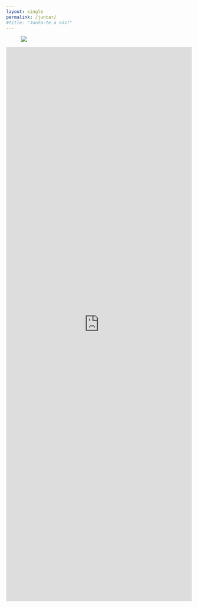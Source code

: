 ```yaml
---
layout: single
permalink: /juntar/
#title: "Junta-te a nós!"
---
```


<figure>
  <img src="{{ site.baseurl }}/assets/images/juntar.webp">
</figure>

<iframe src="https://docs.google.com/forms/d/e/1FAIpQLSeQ_Rxf8eCwUNOKmDFAVHjXHjbqoxJjzXygfZNdOwDBsBvy4g/viewform?embedded=true" width="100%" height="1500" frameborder="0" marginheight="0" marginwidth="0">A carregar…</iframe>
